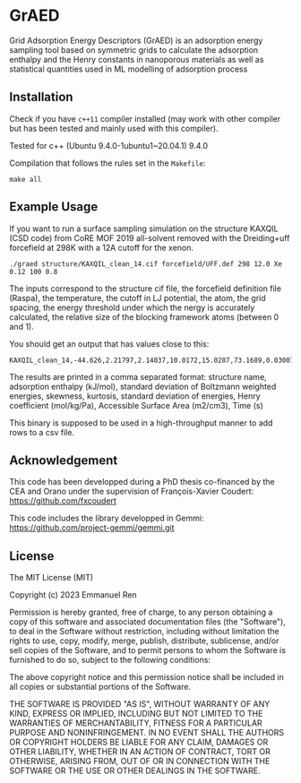 # GrAED
Grid Adsorption Energy Descriptors (GrAED) is an adsorption energy sampling tool based on symmetric grids to calculate the adsorption enthalpy and the Henry constants in nanoporous materials as well as statistical quantities used in ML modelling of adsorption process

## Installation

Check if you have `c++11` compiler installed (may work with other compiler but has been tested and mainly used with this compiler).

Tested for c++ (Ubuntu 9.4.0-1ubuntu1~20.04.1) 9.4.0

Compilation that follows the rules set in the `Makefile`:
```
make all
```

## Example Usage

If you want to run a surface sampling simulation on the structure KAXQIL (CSD code) from CoRE MOF 2019 all-solvent removed with the Dreiding+uff forcefield at 298K with a 12A cutoff for the xenon.
```
./graed structure/KAXQIL_clean_14.cif forcefield/UFF.def 298 12.0 Xe 0.12 100 0.8
```
The inputs correspond to the structure cif file, the forcefield definition file (Raspa), the temperature, the cutoff in LJ potential, the atom, the grid spacing, the energy threshold under which the nergy is accurately calculated, the relative size of the blocking framework atoms (between 0 and 1).

You should get an output that has values close to this:
```
KAXQIL_clean_14,-44.626,2.21797,2.14037,10.0172,15.0287,73.1689,0.0300725,0.218192
```
The results are printed in a comma separated format: structure name, adsorption enthalpy (kJ/mol), standard deviation of Boltzmann weighted energies, skewness, kurtosis, standard deviation of energies, Henry coefficient (mol/kg/Pa), Accessible Surface Area (m2/cm3), Time (s)

This binary is supposed to be used in a high-throughput manner to add rows to a csv file.

## Acknowledgement

This code has been developped during a PhD thesis co-financed by the CEA and Orano under the supervision of François-Xavier Coudert: https://github.com/fxcoudert

This code includes the library developped in Gemmi:
https://github.com/project-gemmi/gemmi.git

## License

The MIT License (MIT)

Copyright (c) 2023 Emmanuel Ren

Permission is hereby granted, free of charge, to any person obtaining a copy of this software and associated documentation files (the "Software"), to deal in the Software without restriction, including without limitation the rights to use, copy, modify, merge, publish, distribute, sublicense, and/or sell copies of the Software, and to permit persons to whom the Software is furnished to do so, subject to the following conditions:

The above copyright notice and this permission notice shall be included in all copies or substantial portions of the Software.

THE SOFTWARE IS PROVIDED "AS IS", WITHOUT WARRANTY OF ANY KIND, EXPRESS OR IMPLIED, INCLUDING BUT NOT LIMITED TO THE WARRANTIES OF MERCHANTABILITY, FITNESS FOR A PARTICULAR PURPOSE AND NONINFRINGEMENT. IN NO EVENT SHALL THE AUTHORS OR COPYRIGHT HOLDERS BE LIABLE FOR ANY CLAIM, DAMAGES OR OTHER LIABILITY, WHETHER IN AN ACTION OF CONTRACT, TORT OR OTHERWISE, ARISING FROM, OUT OF OR IN CONNECTION WITH THE SOFTWARE OR THE USE OR OTHER DEALINGS IN THE SOFTWARE.
